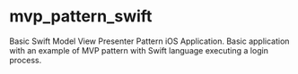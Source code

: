 # mvp_pattern_swift
Basic Swift Model View Presenter Pattern iOS Application. Basic application with an example of MVP pattern with Swift language executing a login process.
